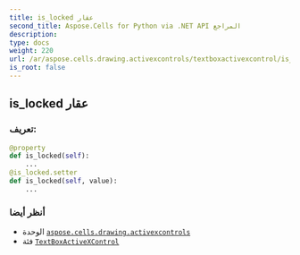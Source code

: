 ```yaml
---
title: is_locked عقار
second_title: Aspose.Cells for Python via .NET API المراجع
description:
type: docs
weight: 220
url: /ar/aspose.cells.drawing.activexcontrols/textboxactivexcontrol/is_locked/
is_root: false
---
```

##  is_locked عقار
###  تعريف:
```python
@property
def is_locked(self):
    ...
@is_locked.setter
def is_locked(self, value):
    ...
```

###  أنظر أيضا
* الوحدة [`aspose.cells.drawing.activexcontrols`](../../)
* فئة [`TextBoxActiveXControl`](/cells/python-net/ar/aspose.cells.drawing.activexcontrols/textboxactivexcontrol)

